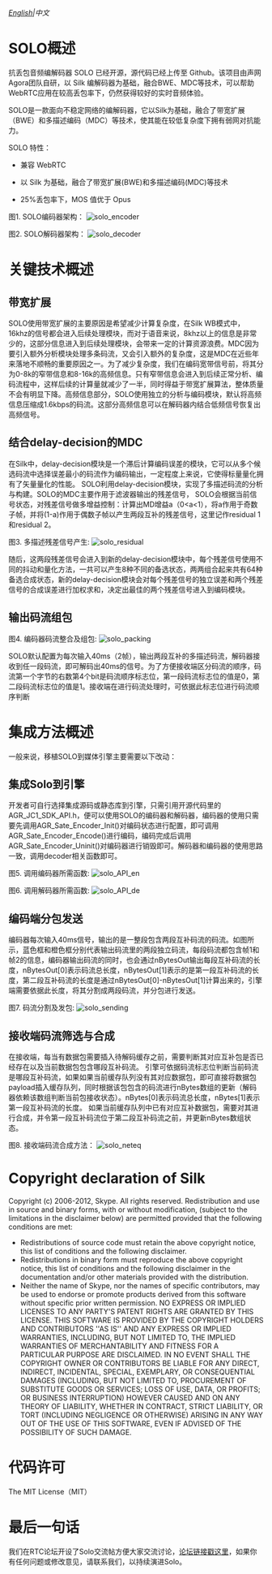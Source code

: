 *[English](README.md)|中文*
# SOLO概述
抗丢包音频编解码器 SOLO 已经开源，源代码已经上传至 Github。该项目由声网Agora团队自研，以 Silk 编解码器为基础，融合BWE、MDC等技术，可以帮助WebRTC应用在较高丢包率下，仍然获得较好的实时音频体验。

SOLO是一款面向不稳定网络的编解码器，它以Silk为基础，融合了带宽扩展（BWE）和多描述编码（MDC）等技术，使其能在较低复杂度下拥有弱网对抗能力。

SOLO 特性：

* 兼容 WebRTC

* 以 Silk 为基础，融合了带宽扩展(BWE)和多描述编码(MDC)等技术

* 25%丢包率下，MOS 值优于 Opus


图1. SOLO编码器架构：
![solo_encoder](https://github.com/AgoraIO-Community/Solo/blob/master/imag/solo_encoder.png)

图2. SOLO解码器架构：
![solo_decoder](https://github.com/AgoraIO-Community/Solo/blob/master/imag/solo_decoder.png)

# 关键技术概述

## 带宽扩展
SOLO使用带宽扩展的主要原因是希望减少计算复杂度，在Silk WB模式中，16khz的信号都会进入后续处理模块，而对于语音来说，8khz以上的信息是非常少的，这部分信息进入到后续处理模块，会带来一定的计算资源浪费。MDC因为要引入额外分析模块处理多条码流，又会引入额外的复杂度，这是MDC在近些年来落地不顺畅的重要原因之一。为了减少复杂度，我们在编码宽带信号前，将其分为0-8k的窄带信息和8-16k的高频信息。只有窄带信息会进入到后续正常分析、编码流程中，这样后续的计算量就减少了一半，同时得益于带宽扩展算法，整体质量不会有明显下降。高频信息部分，SOLO使用独立的分析与编码模块，默认将高频信息压缩成1.6kbps的码流。这部分高频信息可以在解码器内结合低频信号恢复出高频信号。

## 结合delay-decision的MDC
在Silk中，delay-decision模块是一个滞后计算编码误差的模块，它可以从多个候选码流中选择误差最小的码流作为编码输出，一定程度上来说，它使得标量量化拥有了矢量量化的性能。 SOLO利用delay-decision模块，实现了多描述码流的分析与构建。SOLO的MDC主要作用于滤波器输出的残差信号， SOLO会根据当前信号状态，对残差信号做多增益控制：计算出MD增益a（0<a<1），将a作用于奇数子帧，并将(1-a)作用于偶数子帧以产生两段互补的残差信号，这里记作residual 1和residual 2。

图3. 多描述残差信号产生:
![solo_residual](https://github.com/AgoraIO-Community/Solo/blob/master/imag/solo_residual.png)

随后，这两段残差信号会进入到新的delay-decision模块中，每个残差信号使用不同的抖动和量化方法，一共可以产生8种不同的备选状态，两两组合起来共有64种备选合成状态，新的delay-decision模块会对每个残差信号的独立误差和两个残差信号的合成误差进行加权求和，决定出最佳的两个残差信号进入到编码模块。
## 输出码流组包

图4. 编码器码流整合及组包:
![solo_packing](https://github.com/AgoraIO-Community/Solo/blob/master/imag/solo_packing.png)

SOLO默认配置为每次输入40ms（2帧），输出两段互补的多描述码流，解码器接收到任一段码流，即可解码出40ms的信号。为了方便接收端区分码流的顺序，码流第一个字节的右数第4个bit是码流顺序标志位，第一段码流标志位的值是0，第二段码流标志位的值是1。接收端在进行码流处理时，可依据此标志位进行码流顺序判断

# 集成方法概述

一般来说，移植SOLO到媒体引擎主要需要以下改动：
##    集成Solo到引擎
开发者可自行选择集成源码或静态库到引擎，只需引用开源代码里的AGR_JC1_SDK_API.h，便可以使用SOLO的编码器和解码器，编码器的使用只需要先调用AGR_Sate_Encoder_Init()对编码状态进行配置，即可调用AGR_Sate_Encoder_Encode()进行编码，编码完成后调用AGR_Sate_Encoder_Uninit()对编码器进行销毁即可。解码器和编码器的使用思路一致，调用decoder相关函数即可。

图5. 调用编码器所需函数:
![solo_API_en](https://github.com/AgoraIO-Community/Solo/blob/master/imag/solo_API_en.png)

图6. 调用解码器所需函数:
![solo_API_de](https://github.com/AgoraIO-Community/Solo/blob/master/imag/solo_API_de.png)

##   编码端分包发送
编码器每次输入40ms信号，输出的是一整段包含两段互补码流的码流。如图所示，蓝色框和橙色框分别代表输出码流里的两段独立码流，每段码流都包含帧1和帧2的信息，编码器输出码流的同时，也会通过nBytesOut输出每段互补码流的长度，nBytesOut[0]表示码流总长度，nBytesOut[1]表示的是第一段互补码流的长度，第二段互补码流的长度是通过nBytesOut[0]-nBytesOut[1]计算出来的，引擎端需要依据此长度，将其分割成两段码流，并分包进行发送。

图7. 码流分割及发包:
![solo_sending](https://github.com/AgoraIO-Community/Solo/blob/master/imag/solo_sending.png)

##    接收端码流筛选与合成
在接收端，每当有数据包需要插入待解码缓存之前，需要判断其对应互补包是否已经存在以及当前数据包包含哪段互补码流。
引擎可依据码流标志位判断当前码流是哪段互补码流，如果如果当前缓存队列没有其对应数据包，即可直接将数据包payload插入缓存队列，同时根据该包包含的码流进行nBytes数组的更新（解码器依赖该数组判断当前包接收状态）。nBytes[0]表示码流总长度，nBytes[1]表示第一段互补码流的长度。
如果当前缓存队列中已有对应互补数据包，需要对其进行合成，并令第一段互补码流位于第二段互补码流之前，并更新nBytes数组状态。

图8. 接收端码流合成方法：
![solo_neteq](https://github.com/AgoraIO-Community/Solo/blob/master/imag/solo_neteq.png)

# Copyright declaration of Silk

Copyright (c) 2006-2012, Skype. All rights reserved. 
Redistribution and use in source and binary forms, with or without 
modification, (subject to the limitations in the disclaimer below) 
are permitted provided that the following conditions are met:
- Redistributions of source code must retain the above copyright notice,
this list of conditions and the following disclaimer.
- Redistributions in binary form must reproduce the above copyright 
notice, this list of conditions and the following disclaimer in the 
documentation and/or other materials provided with the distribution.
- Neither the name of Skype, nor the names of specific 
contributors, may be used to endorse or promote products derived from 
this software without specific prior written permission.
NO EXPRESS OR IMPLIED LICENSES TO ANY PARTY'S PATENT RIGHTS ARE GRANTED 
BY THIS LICENSE. THIS SOFTWARE IS PROVIDED BY THE COPYRIGHT HOLDERS AND 
CONTRIBUTORS ''AS IS'' AND ANY EXPRESS OR IMPLIED WARRANTIES, INCLUDING,
BUT NOT LIMITED TO, THE IMPLIED WARRANTIES OF MERCHANTABILITY AND 
FITNESS FOR A PARTICULAR PURPOSE ARE DISCLAIMED. IN NO EVENT SHALL THE 
COPYRIGHT OWNER OR CONTRIBUTORS BE LIABLE FOR ANY DIRECT, INDIRECT, 
INCIDENTAL, SPECIAL, EXEMPLARY, OR CONSEQUENTIAL DAMAGES (INCLUDING, BUT
NOT LIMITED TO, PROCUREMENT OF SUBSTITUTE GOODS OR SERVICES; LOSS OF 
USE, DATA, OR PROFITS; OR BUSINESS INTERRUPTION) HOWEVER CAUSED AND ON 
ANY THEORY OF LIABILITY, WHETHER IN CONTRACT, STRICT LIABILITY, OR TORT 
(INCLUDING NEGLIGENCE OR OTHERWISE) ARISING IN ANY WAY OUT OF THE USE 
OF THIS SOFTWARE, EVEN IF ADVISED OF THE POSSIBILITY OF SUCH DAMAGE.

# 代码许可
The MIT License（MIT）

# 最后一句话
我们在RTC论坛开设了Solo交流帖方便大家交流讨论，[论坛链接戳这里](https://rtcdeveloper.com/t/topic/16270)，如果你有任何问题或修改意见，请联系我们，以持续演进Solo。
